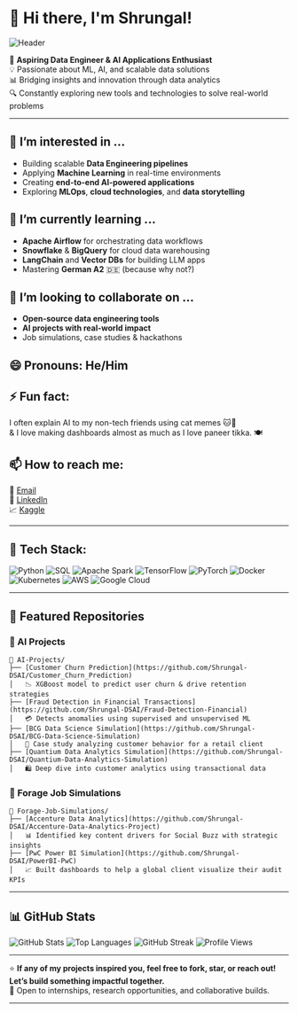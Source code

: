 # 👋 Hi there, I'm Shrungal!  

![Header](https://capsule-render.vercel.app/api?type=waving&color=gradient&height=200&section=header&text=Welcome%20to%20Shrungal's%20Hub!&fontSize=35&fontAlign=50&fontColor=ffffff)

🚀 **Aspiring Data Engineer & AI Applications Enthusiast**  
💡 Passionate about ML, AI, and scalable data solutions  
📊 Bridging insights and innovation through data analytics  
🔍 Constantly exploring new tools and technologies to solve real-world problems  

---

## 👀 I’m interested in ...
- Building scalable **Data Engineering pipelines**
- Applying **Machine Learning** in real-time environments
- Creating **end-to-end AI-powered applications**
- Exploring **MLOps**, **cloud technologies**, and **data storytelling**

## 🌱 I’m currently learning ...
- **Apache Airflow** for orchestrating data workflows  
- **Snowflake** & **BigQuery** for cloud data warehousing  
- **LangChain** and **Vector DBs** for building LLM apps  
- Mastering **German A2** 🇩🇪 (because why not?)

## 💞️ I’m looking to collaborate on ...
- **Open-source data engineering tools**
- **AI projects with real-world impact**
- Job simulations, case studies & hackathons  

## 😄 Pronouns: He/Him  
## ⚡ Fun fact:
I often explain AI to my non-tech friends using cat memes 🐱🤖  
& I love making dashboards almost as much as I love paneer tikka. 🍽️

## 📫 How to reach me:
📧 [Email](mailto:shrungalkulkarni30@gmail.com)  
🔗 [LinkedIn](https://www.linkedin.com/in/shrungal-kulkarni-84a3681a1/)  
📈 [Kaggle](https://www.kaggle.com/shrungal)

---

## 🧠 Tech Stack:
![Python](https://img.shields.io/badge/-Python-3776AB?style=flat&logo=python&logoColor=white)
![SQL](https://img.shields.io/badge/-SQL-4479A1?style=flat&logo=MySQL&logoColor=white)
![Apache Spark](https://img.shields.io/badge/-Apache%20Spark-FEAA2D?style=flat&logo=apache-spark&logoColor=white)
![TensorFlow](https://img.shields.io/badge/-TensorFlow-FF6F00?style=flat&logo=tensorflow&logoColor=white)
![PyTorch](https://img.shields.io/badge/-PyTorch-EE4C2C?style=flat&logo=pytorch&logoColor=white)
![Docker](https://img.shields.io/badge/-Docker-2496ED?style=flat&logo=docker&logoColor=white)
![Kubernetes](https://img.shields.io/badge/-Kubernetes-326CE5?style=flat&logo=kubernetes&logoColor=white)
![AWS](https://img.shields.io/badge/-AWS-232F3E?style=flat&logo=amazon-aws&logoColor=white)
![Google Cloud](https://img.shields.io/badge/-GCP-4285F4?style=flat&logo=google-cloud&logoColor=white)

---

## 📁 Featured Repositories

### 🧠 AI Projects
```
📂 AI-Projects/
├── [Customer Churn Prediction](https://github.com/Shrungal-DSAI/Customer_Churn_Prediction)  
│   📉 XGBoost model to predict user churn & drive retention strategies  
├── [Fraud Detection in Financial Transactions](https://github.com/Shrungal-DSAI/Fraud-Detection-Financial)  
│   💳 Detects anomalies using supervised and unsupervised ML  
├── [BCG Data Science Simulation](https://github.com/Shrungal-DSAI/BCG-Data-Science-Simulation)  
│   🧪 Case study analyzing customer behavior for a retail client  
├── [Quantium Data Analytics Simulation](https://github.com/Shrungal-DSAI/Quantium-Data-Analytics-Simulation)  
│   🛍️ Deep dive into customer analytics using transactional data  
```

### 💼 Forage Job Simulations
```
📂 Forage-Job-Simulations/
├── [Accenture Data Analytics](https://github.com/Shrungal-DSAI/Accenture-Data-Analytics-Project)  
│   📊 Identified key content drivers for Social Buzz with strategic insights  
├── [PwC Power BI Simulation](https://github.com/Shrungal-DSAI/PowerBI-PwC)  
│   📈 Built dashboards to help a global client visualize their audit KPIs  
```

---

## 📊 GitHub Stats
![GitHub Stats](https://github-readme-stats.vercel.app/api?username=Shrungal-DSAI&show_icons=true&theme=tokyonight)
![Top Languages](https://github-readme-stats.vercel.app/api/top-langs/?username=Shrungal-DSAI&layout=compact&theme=tokyonight)
![GitHub Streak](https://github-readme-streak-stats.herokuapp.com/?user=Shrungal-DSAI&theme=tokyonight)
![Profile Views](https://komarev.com/ghpvc/?username=Shrungal-DSAI&label=Profile%20views&color=0e75b6&style=flat)

---

⭐ **If any of my projects inspired you, feel free to fork, star, or reach out! Let’s build something impactful together.**  
🎯 Open to internships, research opportunities, and collaborative builds.

---
